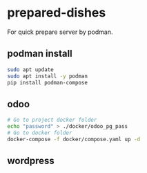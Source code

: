 # prepared-dishes
For quick prepare server by podman.

## podman install

```bash
sudo apt update
sudo apt install -y podman
pip install podman-compose

```

## odoo

```bash
# Go to project docker folder
echo "password" > ./docker/odoo_pg_pass
# Go to docker folder
docker-compose -f docker/compose.yaml up -d 
```

## wordpress

